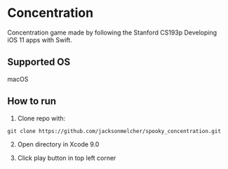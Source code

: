 # Concentration
Concentration game made by following the Stanford CS193p Developing iOS 11 apps with Swift.

Supported OS
---
macOS

How to run
---

1. Clone repo with:
```
git clone https://github.com/jacksonmelcher/spooky_concentration.git
```

2. Open directory in Xcode 9.0

3. Click play button in top left corner
